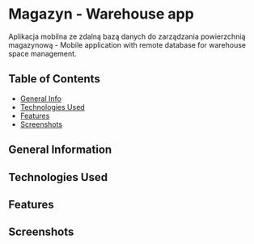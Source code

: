 # Magazyn - Warehouse app
Aplikacja mobilna ze zdalną bazą danych do zarządzania powierzchnią magazynową - Mobile application with remote database for warehouse space management.

## Table of Contents
* [General Info](#general-information)
* [Technologies Used](#technologies-used)
* [Features](#features)
* [Screenshots](#screenshots)

## General Information


## Technologies Used


## Features


## Screenshots


